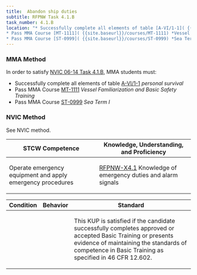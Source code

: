 ```yaml
---
title:  Abandon ship duties
subtitle: RFPNW Task 4.1.B 
task_number: 4.1.B
location: "* Successfully complete all elements of table [A-VI/1-1]( {{site.baseurl}}/tables/611) *personal survival*
* Pass MMA Course [MT-1111]( {{site.baseurl}}/courses/MT-1111) *Vessel Familiarization and Basic Safety Training*
* Pass MMA Course [ST-0999]( {{site.baseurl}}/courses/ST-0999) *Sea Term I*" 
---
```



### MMA Method

In order to satisfy  [NVIC 06-14  Task  4.1.B]({{site.baseurl}}/assets/images/nvic-06-14.pdf), MMA students must:

* Successfully complete all elements of table [A-VI/1-1]( {{site.baseurl}}/tables/611) *personal survival*
* Pass MMA Course [MT-1111]( {{site.baseurl}}/courses/MT-1111) *Vessel Familiarization and Basic Safety Training*
* Pass MMA Course [ST-0999]( {{site.baseurl}}/courses/ST-0999) *Sea Term I*


### NVIC Method

<a onclick="togglevisibility('nvic_methods')" >See NVIC method.</a>

<div id='nvic_methods' class='hide'>

<table>
<thead>
<tr>
<th class='forty'> STCW Competence </th>
<th class='sixty'> Knowledge, Understanding, and Proficiency </th>
</tr>
</thead>




<tbody>
<tr><td markdown='1'>

Operate emergency equipment and apply emergency procedures

</td><td markdown='1'>

[RFPNW-X4.1](../../tables/24.html#RFPNW-X4.1) Knowledge of emergency duties and alarm signals

</td></tr>


</tbody>
</table>


<table>
<thead>
<tr><th class='twenty'>  Condition </th><th class='twenty'> Behavior </th><th  class='sixty'>Standard </th></tr>
</thead>
<tbody >



<tr><td markdown='1'>


</td><td markdown='1'>


<br>

<div class="tooltip">
<span class="tooltiptext">
</span>
</div>


</td><td markdown='1'>

This KUP is satisfied if the candidate successfully completes approved or accepted Basic Training or presents evidence of maintaining the standards of competence in Basic Training as specified in 46 CFR 12.602.

</td></tr>
</tbody>
</table>
</div>
